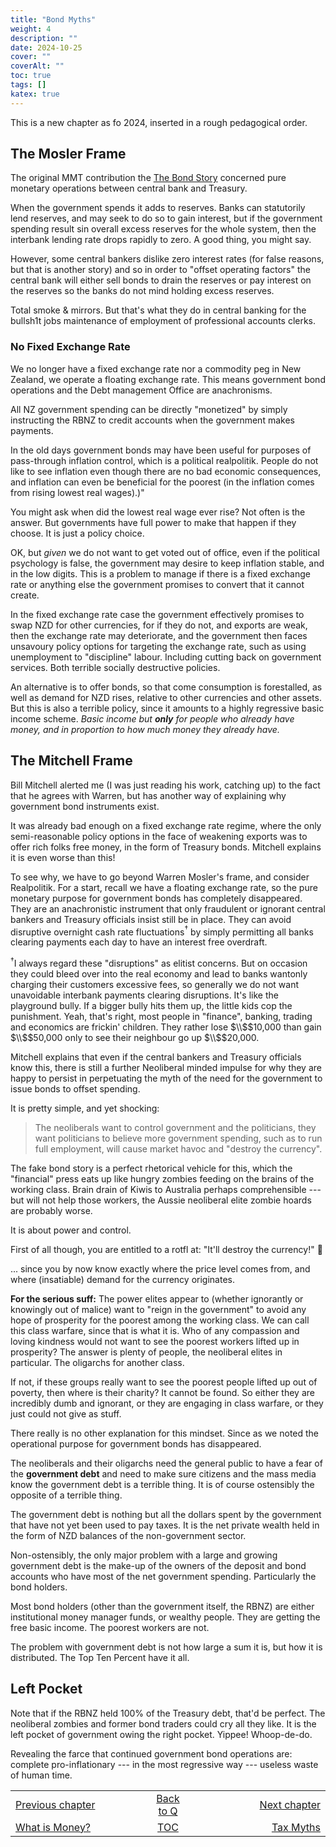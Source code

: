 ```yaml
---
title: "Bond Myths"
weight: 4
description: ""
date: 2024-10-25
cover: ""
coverAlt: ""
toc: true
tags: []
katex: true
---
```


This is a new chapter as fo 2024, inserted in a rough pedagogical order.

## The Mosler Frame

The original MMT contribution the 
[The Bond Story](../001_basic_ohangapai#the-bond-story) concerned 
pure monetary operations between central bank and Treasury.

When the government spends it adds to reserves. Banks can statutorily 
lend reserves, and may seek to do so to gain interest, but if the 
government spending result sin overall excess reserves for the whole system, 
then the interbank lending rate drops rapidly to zero. A good thing, you 
might say.

However, some central bankers dislike zero interest rates (for false reasons, 
but that is another story) and so in order to "offset operating factors"
the central bank will either sell bonds to drain the reserves or pay interest 
on the reserves so the banks do not mind holding excess reserves.

Total smoke & mirrors. But that's what they do in central banking for the 
bullsh1t jobs maintenance of employment of professional accounts clerks.

### No Fixed Exchange Rate

We no longer have a fixed exchange rate nor a commodity peg in New Zealand, 
we operate a floating exchange rate. This means government bond operations and 
the Debt management Office are anachronisms.

All NZ government spending can be directly "monetized" by simply instructing 
the RBNZ to credit accounts when the government makes payments.

In the old days government bonds may have been useful for purposes of 
pass-through inflation control, which is a political realpolitik. People do 
not like to see inflation even though there are no bad economic consequences, 
and inflation can even be beneficial for the poorest (in the inflation comes 
from rising lowest real wages).)"

You might ask when did the lowest real wage ever rise? Not often is the 
answer. But governments have full power to make that happen if they choose. 
It is just a policy choice.

OK, but _given_ we do not want to get voted out of office, even if the 
political psychology is false, the government may desire to keep inflation 
stable, and in the low digits. This is a problem to manage if there is a 
fixed exchange rate or anything else the government promises to convert that 
it cannot create.

In the fixed exchange rate case the government effectively promises to swap 
NZD for other currencies, for if they do not, and exports are weak, then 
the exchange rate may deteriorate, and the government then faces unsavoury 
policy options for targeting the exchange rate, such as using unemployment to 
"discipline" labour. Including cutting back on government services. 
Both terrible socially destructive policies.

An alternative is to offer bonds, so that come consumption is forestalled, 
as well as demand for NZD rises, relative to other currencies and other 
assets. But this is also a terrible policy, since it amounts to a highly 
regressive basic income scheme. _Basic income but **only** for people who 
already have money, and in proportion to how much money they already have._


## The Mitchell Frame

Bill Mitchell alerted me (I was just reading his work, catching up) to the 
fact that he agrees with Warren, but has another way of explaining why 
government bond instruments exist.

It was already bad enough on a fixed exchange rate regime, where the only 
semi-reasonable policy options in the face of weakening exports was to offer 
rich folks free money, in the form of Treasury bonds.  Mitchell explains it 
is even worse than this!

To see why, we have to go beyond Warren Mosler's frame, and consider 
Realpolitik.  For a start, recall we have a floating exchange rate, so the 
pure monetary purpose for government bonds has completely disappeared. They 
are an anachronistic instrument that only fraudulent or ignorant central 
bankers and Treasury officials insist still be in place.  They can avoid 
disruptive overnight cash rate fluctuations${}^\dagger$ by simply permitting 
all banks clearing payments each day to have an interest free overdraft.

${}^\dagger$I always regard these "disruptions" as elitist concerns. But on 
occasion they could bleed over into the real economy and lead to banks 
wantonly charging their customers excessive fees, so generally we do not want 
unavoidable interbank payments clearing disruptions. It's like the playground 
bully. If a bigger bully hits them up, the little kids cop the punishment. 
Yeah, that's right, most people in "finance", banking, trading and economics 
are frickin' children. They rather lose $\\$$10,000 than 
gain $\\$$50,000 only to 
see their neighbour go up $\\$$20,000.

Mitchell explains that even if the central bankers and Treasury officials 
know this, there is still a further Neoliberal minded impulse for why they 
are happy to persist in perpetuating the myth of the need for the 
government to issue bonds to offset spending. 

It is pretty simple, and yet shocking:

> The neoliberals want to control government and the politicians, they 
want politicians to believe more government spending, such as to run full 
employment, will cause market havoc and "destroy the currency". 

The fake bond story is a perfect rhetorical vehicle for this, which the 
"financial" press eats up like hungry zombies feeding on the brains of the 
working class. Brain drain of Kiwis to Australia perhaps comprehensible --- 
but will not help those workers, the Aussie neoliberal elite zombie hoards 
are probably worse.

It is about power and control.

First of all though, you are entitled to a rotfl at: "It'll destroy 
the currency!" 🤣

... since you by now know exactly where the price level comes from, and 
where (insatiable) demand for the currency originates.

**For the serious suff:** 
The power elites appear to (whether ignorantly or knowingly out of malice) 
want to "reign in the government" to avoid any hope of prosperity for the 
poorest among the working class. We can call this class warfare, since that 
is what it is. Who of any compassion and loving kindness would not want to 
see the poorest workers lifted up in prosperity?  The answer is plenty of 
people, the neoliberal elites in particular. The oligarchs for another class.

If not, if these groups really want to see the poorest people lifted up out 
of poverty, then where is their charity? It cannot be found. So either they 
are incredibly dumb and ignorant, or they are engaging in class warfare, or 
they just could not give as stuff. 

There really is no other explanation for this mindset. Since 
as we noted the operational purpose for government bonds has disappeared.

The neoliberals and their oligarchs need the general public to have a fear 
of the **government debt** and need to make sure citizens and the mass media 
know the government debt is a terrible thing.  It is of course ostensibly the 
opposite of a terrible thing.

The government debt is nothing but all the dollars spent by the government 
that have not yet been used to pay taxes. It is the net private wealth held 
in the form of NZD balances of the non-government sector.

Non-ostensibly, the only major problem with a large and growing government 
debt is the make-up of the owners of the deposit and bond accounts who have 
most of the net government spending. Particularly the bond holders.

Most bond holders (other than the government itself, the RBNZ) 
are either institutional money manager funds, or wealthy people. They are 
getting the free basic income. The poorest workers are not.

The problem with government debt is not how large a sum it is, but how it 
is distributed. The Top Ten Percent have it all.


## Left Pocket

Note that if the RBNZ held 100% of the Treasury debt, that'd be perfect. The 
neoliberal zombies and former bond traders could cry all they like. It is 
the left pocket of government owing the right pocket. Yippee! Whoop-de-do. 

Revealing the farce that continued government bond operations are: 
complete pro-inflationary --- in the most regressive way --- useless waste of 
human time.








 

<table style="border-collapse: collapse; border=0;">
    <colgroup>
       <col span="1" style="width: 35%;">
       <col span="1" style="width: 10%;">
       <col span="1" style="width: 35%;">
    </colgroup>
<tr style="border: 1px solid color:#0f0f0f;">
<td style="border: 1px solid color:#0f0f0f;">
<a href="../003_what_is_money">Previous chapter</a></td>
<td style="border: 1px solid color:#0f0f0f; text-align:center;">
<a href="../">Back to Q</a></td>
<td style="border: 1px solid color:#0f0f0f; text-align:right;">
<a href="../005_tax_myths">Next chapter</a></td>
</tr>
<tr style="border: 1px solid color:#0f0f0f;">
<td style="border: 1px solid color:#0f0f0f;">
<a href="../003_what_is_money.md">What is Money?</a></td>
<td style="border: 1px solid color:#0f0f0f; text-align:center;">
<a href="../">TOC</a></td>
<td style="border: 1px solid color:#0f0f0f; text-align:right;">
<a href="../005_tax_myths">Tax Myths</a></td>
</tr>
</table>
